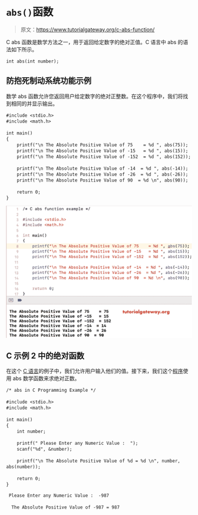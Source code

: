 # `abs()`函数

> 原文：<https://www.tutorialgateway.org/c-abs-function/>

C abs 函数是数学方法之一，用于返回给定数字的绝对正值。C 语言中 abs 的语法如下所示。

```
int abs(int number);
```

## 防抱死制动系统功能示例

数学 abs 函数允许您返回用户给定数字的绝对正整数。在这个程序中，我们将找到相同的并显示输出。

```
#include <stdio.h>
#include <math.h>

int main()
{
    printf("\n The Absolute Positive Value of 75    = %d ", abs(75));
    printf("\n The Absolute Positive Value of -15   = %d ", abs(15));
    printf("\n The Absolute Positive Value of -152  = %d ", abs(152));

    printf("\n The Absolute Positive Value of -14  = %d ", abs(-14));
    printf("\n The Absolute Positive Value of -26  = %d ", abs(-26));
    printf("\n The Absolute Positive Value of 90  = %d \n", abs(90));

    return 0;
}
```

![C abs function example 1](img/504df90fb92846468db48cdbf0236c31.png)

## C 示例 2 中的绝对函数

在这个 [C 语言](https://www.tutorialgateway.org/c-programming/)的例子中，我们允许用户输入他们的值。接下来，我们这个[程序](https://www.tutorialgateway.org/c-programming-examples/)使用 abs 数学函数来求绝对正数。

```
/* abs in C Programming Example */

#include <stdio.h>
#include <math.h> 

int main()
{
    int number;

    printf(" Please Enter any Numeric Value :  ");
    scanf("%d", &number);

    printf("\n The Absolute Positive Value of %d = %d \n", number, abs(number));

    return 0;
}
```

```
 Please Enter any Numeric Value :  -987

  The Absolute Positive Value of -987 = 987
```